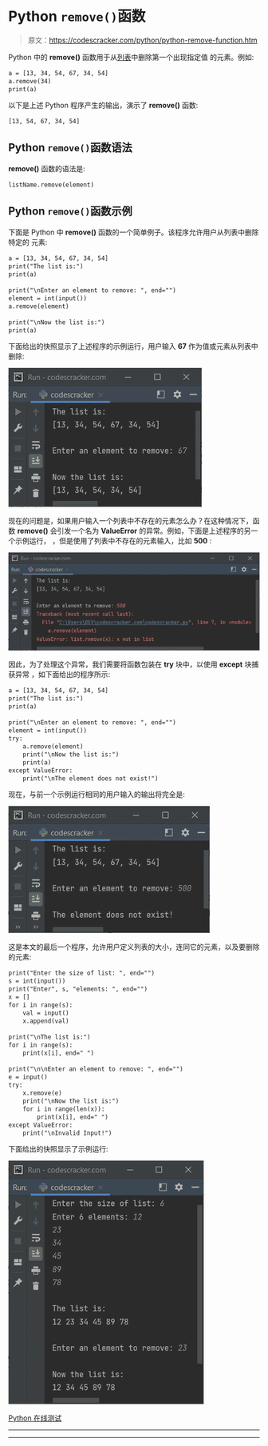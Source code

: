# Python `remove()`函数

> 原文：<https://codescracker.com/python/python-remove-function.htm>

Python 中的 **remove()** 函数用于从[列表](/python/python-lists.htm)中删除第一个出现指定值 的元素。例如:

```
a = [13, 34, 54, 67, 34, 54]
a.remove(34)
print(a)
```

以下是上述 Python 程序产生的输出，演示了 **remove()** 函数:

```
[13, 54, 67, 34, 54]
```

## Python `remove()`函数语法

**remove()** 函数的语法是:

```
listName.remove(element)
```

## Python `remove()`函数示例

下面是 Python 中 **remove()** 函数的一个简单例子。该程序允许用户从列表中删除特定的 元素:

```
a = [13, 34, 54, 67, 34, 54]
print("The list is:")
print(a)

print("\nEnter an element to remove: ", end="")
element = int(input())
a.remove(element)

print("\nNow the list is:")
print(a)
```

下面给出的快照显示了上述程序的示例运行，用户输入 **67** 作为值或元素从列表中 删除:

![python remove function](img/6e416b271cac779819cf3209615bcb35.png)

现在的问题是，如果用户输入一个列表中不存在的元素怎么办？在这种情况下，函数 **remove()** 会引发一个名为 **ValueError** 的异常。例如，下面是上述程序的另一个示例运行， ，但是使用了列表中不存在的元素输入，比如 **500** :

![python remove function example](img/1c7836b5b861fb7fb208217da3d0f419.png)

因此，为了处理这个异常，我们需要将函数包装在 **try** 块中，以使用 **except** 块捕获异常 ，如下面给出的程序所示:

```
a = [13, 34, 54, 67, 34, 54]
print("The list is:")
print(a)

print("\nEnter an element to remove: ", end="")
element = int(input())
try:
    a.remove(element)
    print("\nNow the list is:")
    print(a)
except ValueError:
    print("\nThe element does not exist!")
```

现在，与前一个示例运行相同的用户输入的输出将完全是:

![python remove function program](img/7af0f09e64cd338e2bb7a70533945d95.png)

这是本文的最后一个程序，允许用户定义列表的大小，连同它的元素，以及要删除的元素:

```
print("Enter the size of list: ", end="")
s = int(input())
print("Enter", s, "elements: ", end="")
x = []
for i in range(s):
    val = input()
    x.append(val)

print("\nThe list is:")
for i in range(s):
    print(x[i], end=" ")

print("\n\nEnter an element to remove: ", end="")
e = input()
try:
    x.remove(e)
    print("\nNow the list is:")
    for i in range(len(x)):
        print(x[i], end=" ")
except ValueError:
    print("\nInvalid Input!")
```

下面给出的快照显示了示例运行:

![python remove function codes](img/74b082e16c1a4970631fb6799d43c4f8.png)

[Python 在线测试](/exam/showtest.php?subid=10)

* * *

* * *